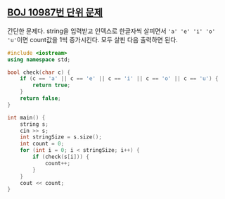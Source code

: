 ## [BOJ 10987번 단위 문제](https://noj.am/10987)

간단한 문제다.
string을 입력받고 인덱스로 한글자씩 살피면서 `'a' 'e' 'i' 'o' 'u'`이면 count값을 1씩 증가시킨다. 모두 살핀 다음 출력하면 된다.

```cpp
#include <iostream>
using namespace std;

bool check(char c) {
    if (c == 'a' || c == 'e' || c == 'i' || c == 'o' || c == 'u') {
        return true;
    }
    return false;
}

int main() {
    string s;
    cin >> s;
    int stringSize = s.size();
    int count = 0;
    for (int i = 0; i < stringSize; i++) {
        if (check(s[i])) {
            count++;
        }
    }
    cout << count;
}
```

